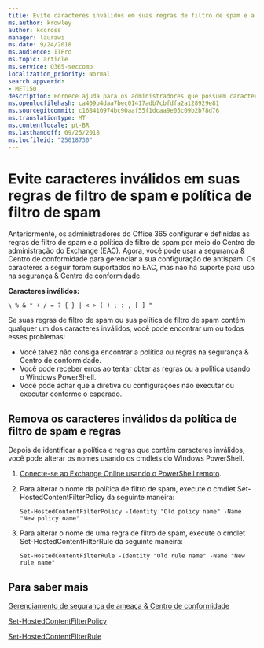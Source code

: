 ```yaml
---
title: Evite caracteres inválidos em suas regras de filtro de spam e a política de filtro de spam
ms.author: krowley
author: kccross
manager: laurawi
ms.date: 9/24/2018
ms.audience: ITPro
ms.topic: article
ms.service: O365-seccomp
localization_priority: Normal
search.appverid:
- MET150
description: Fornece ajuda para os administradores que possuem caracteres inválidos em suas configurações antispam e ter problemas ao tentar usar a segurança &amp; Centro de conformidade.
ms.openlocfilehash: ca409b4daa7bec01417adb7cbfdfa2a128929e81
ms.sourcegitcommit: c168410974bc90aaf55f1dcaa9e05c09b2b78d76
ms.translationtype: MT
ms.contentlocale: pt-BR
ms.lasthandoff: 09/25/2018
ms.locfileid: "25018730"
---
```

# <a name="avoid-invalid-characters-in-your-spam-filter-rules-and-spam-filter-policy"></a>Evite caracteres inválidos em suas regras de filtro de spam e política de filtro de spam 

Anteriormente, os administradores do Office 365 configurar e definidas as regras de filtro de spam e a política de filtro de spam por meio do Centro de administração do Exchange (EAC). Agora, você pode usar a segurança &amp; Centro de conformidade para gerenciar a sua configuração de antispam. Os caracteres a seguir foram suportados no EAC, mas não há suporte para uso na segurança &amp; Centro de conformidade.  

**Caracteres inválidos:**
  
```\ % & * + / = ? { } | < > ( ) ; : , [ ] "```

Se suas regras de filtro de spam ou sua política de filtro de spam contém qualquer um dos caracteres inválidos, você pode encontrar um ou todos esses problemas:
- Você talvez não consiga encontrar a política ou regras na segurança &amp; Centro de conformidade.
- Você pode receber erros ao tentar obter as regras ou a política usando o Windows PowerShell.
- Você pode achar que a diretiva ou configurações não executar ou executar conforme o esperado.

## <a name="remove-the-invalid-characters-from-the-spam-filter-policy-and-rules"></a>Remova os caracteres inválidos da política de filtro de spam e regras

Depois de identificar a política e regras que contêm caracteres inválidos, você pode alterar os nomes usando os cmdlets do Windows PowerShell. 

1. [Conecte-se ao Exchange Online usando o PowerShell remoto](https://docs.microsoft.com/powershell/exchange/exchange-online/connect-to-exchange-online-powershell/connect-to-exchange-online-powershell?view=exchange-ps).
    
2. Para alterar o nome da política de filtro de spam, execute o cmdlet Set-HostedContentFilterPolicy da seguinte maneira:
    
    ```
    Set-HostedContentFilterPolicy -Identity "Old policy name" -Name "New policy name"
    ```  

3. Para alterar o nome de uma regra de filtro de spam, execute o cmdlet Set-HostedContentFilterRule da seguinte maneira:
    
    ```
    Set-HostedContentFilterRule -Identity "Old rule name" -Name "New rule name"
    ```  

  
 ## <a name="for-more-information"></a>Para saber mais

[Gerenciamento de segurança de ameaça &amp; Centro de conformidade](threat-management.md)
  
[Set-HostedContentFilterPolicy](https://docs.microsoft.com/powershell/module/exchange/antispam-antimalware/set-hostedcontentfilterpolicy?view=exchange-ps)

[Set-HostedContentFilterRule](https://docs.microsoft.com/powershell/module/exchange/antispam-antimalware/set-hostedcontentfilterrule?view=exchange-ps)

